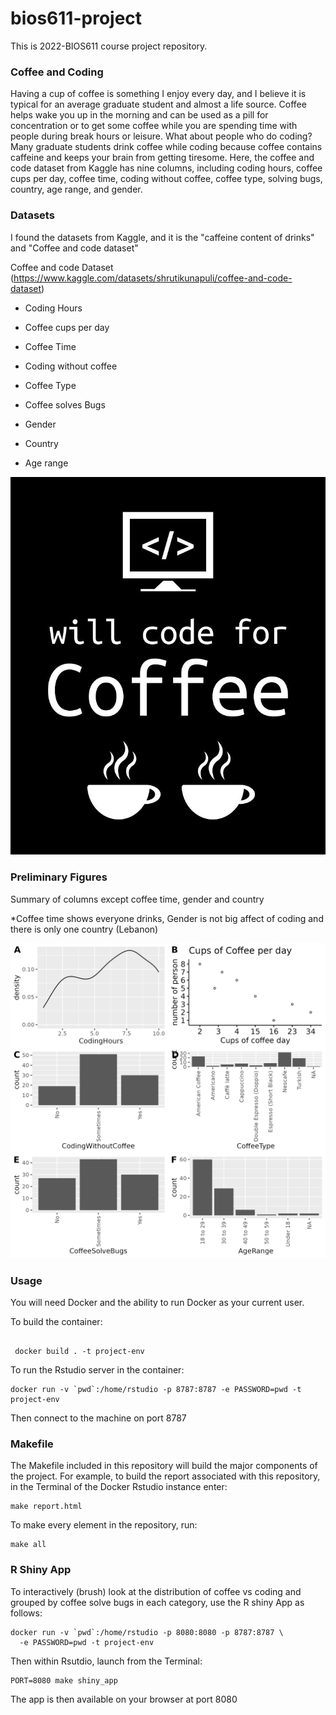 # bios611-project

This is 2022-BIOS611 course project repository.

### Coffee and Coding

Having a cup of coffee is something I enjoy every day, and I believe it is typical for an average graduate student and almost a life source. Coffee helps wake you up in the morning and can be used as a pill for concentration or to get some coffee while you are spending time with people during break hours or leisure. What about people who do coding? Many graduate students drink coffee while coding because coffee contains caffeine and keeps your brain from getting tiresome. Here, the coffee and code dataset from Kaggle has nine columns, including coding hours, coffee cups per day, coffee time, coding without coffee, coffee type, solving bugs, country, age range, and gender. <br />

### Datasets

I found the datasets from Kaggle, and it is the "caffeine content of drinks" and "Coffee and code dataset"

Coffee and code Dataset (<https://www.kaggle.com/datasets/shrutikunapuli/coffee-and-code-dataset>)

-   Coding Hours

-   Coffee cups per day

-   Coffee Time

-   Coding without coffee

-   Coffee Type

-   Coffee solves Bugs

-   Gender

-   Country

-   Age range

![](will-code-for-coffee-programming-gift-qwerty-designs.jpeg)

### Preliminary Figures

Summary of columns except coffee time, gender and country

\*Coffee time shows everyone drinks, Gender is not big affect of coding and there is only one country (Lebanon)

![](preliminary_fig.png)

### Usage

You will need Docker and the ability to run Docker as your current user.

To build the container:

```{bash}

 docker build . -t project-env
```

To run the Rstudio server in the container:

```{bash}
docker run -v `pwd`:/home/rstudio -p 8787:8787 -e PASSWORD=pwd -t project-env

```

Then connect to the machine on port 8787

### Makefile

The Makefile included in this repository will build the major components of the project. For example, to build the report associated with this repository, in the Terminal of the Docker Rstudio instance enter:

```{r}
make report.html

```

To make every element in the repository, run:

```{r}
make all

```

### R Shiny App

To interactively (brush) look at the distribution of coffee vs coding and grouped by coffee solve bugs in each category, use the R shiny App as follows:

```{bash}
docker run -v `pwd`:/home/rstudio -p 8080:8080 -p 8787:8787 \
  -e PASSWORD=pwd -t project-env

```

Then within Rsutdio, launch from the Terminal:

```{bash}
PORT=8080 make shiny_app

```

The app is then available on your browser at port 8080
